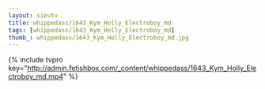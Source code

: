 ```yaml
--- 
layout: sieutv
title: whippedass/1643_Kym_Holly_Electroboy_md
tags: [whippedass/1643_Kym_Holly_Electroboy_md]
thumb_: whippedass/1643_Kym_Holly_Electroboy_md.jpg
---
```

{% include tvpro key="http://admin.fetishbox.com/_content/whippedass/1643_Kym_Holly_Electroboy_md.mp4" %} 
